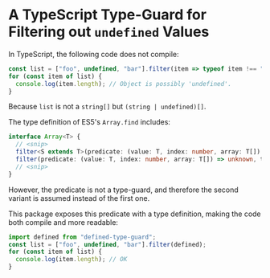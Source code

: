 # A TypeScript Type-Guard for Filtering out `undefined` Values

In TypeScript, the following code does not compile:
```typescript
const list = ["foo", undefined, "bar"].filter(item => typeof item !== "undefined");
for (const item of list) {
  console.log(item.length); // Object is possibly 'undefined'.
}
```
Because `list` is not a `string[]` but `(string | undefined)[]`.

The type definition of ES5's `Array.find` includes:
```typescript
interface Array<T> {
  // <snip>
  filter<S extends T>(predicate: (value: T, index: number, array: T[]) => value is S, thisArg?: any): S[];
  filter(predicate: (value: T, index: number, array: T[]) => unknown, thisArg?: any): T[];
  // <snip>
}
```
However, the predicate is not a type-guard, and therefore the second variant is assumed instead of the first one.

This package exposes this predicate with a type definition, making the code both compile and more readable:
```typescript
import defined from "defined-type-guard";
const list = ["foo", undefined, "bar"].filter(defined);
for (const item of list) {
  console.log(item.length); // OK
}
```
